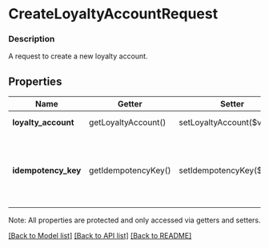 # CreateLoyaltyAccountRequest

### Description

A request to create a new loyalty account.

## Properties
Name | Getter | Setter | Type | Description | Notes
------------ | ------------- | ------------- | ------------- | ------------- | -------------
**loyalty_account** | getLoyaltyAccount() | setLoyaltyAccount($value) | [**\SquareConnect\Model\LoyaltyAccount**](LoyaltyAccount.md) | The loyalty account to create. | 
**idempotency_key** | getIdempotencyKey() | setIdempotencyKey($value) | **string** | A unique string that identifies this &#x60;CreateLoyaltyAccount&#x60; request.  Keys can be any valid string, but must be unique for every request. | 

Note: All properties are protected and only accessed via getters and setters.

[[Back to Model list]](../../README.md#documentation-for-models) [[Back to API list]](../../README.md#documentation-for-api-endpoints) [[Back to README]](../../README.md)

